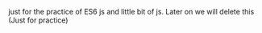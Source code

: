 just for the practice of ES6 js and little bit of js. Later on we will delete this (Just for practice)
